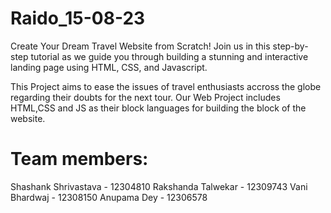 # Raido_15-08-23
Create Your Dream Travel Website from Scratch! Join us in this step-by-step tutorial as we guide you through building a stunning and interactive landing page using HTML, CSS, and Javascript.

This Project aims to ease the issues of travel enthusiasts accross the globe regarding their doubts for the next tour.
Our Web Project includes HTML,CSS and JS as their block languages for building the block of the website.

# Team members:
Shashank Shrivastava - 12304810
Rakshanda Talwekar - 12309743
Vani Bhardwaj - 12308150
Anupama Dey - 12306578
